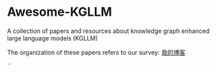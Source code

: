 # Awesome-KGLLM
A collection of papers and resources about knowledge graph enhanced large language models (KGLLM)

The organization of these papers refers to our survey: [我的博客](http://blog.csdn.net/guodongxiaren "悬停显示")



``
